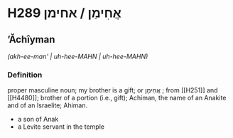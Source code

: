 # H289 אֲחִימַן / אחימן

## ʼĂchîyman

_(akh-ee-man' | uh-hee-MAHN | uh-hee-MAHN)_

### Definition

proper masculine noun; my brother is a gift; or אֲחִימָן ; from [[H251]] and [[H4480]]; brother of a portion (i.e., gift); Achiman, the name of an Anakite and of an Israelite; Ahiman.

- a son of Anak
- a Levite servant in the temple
